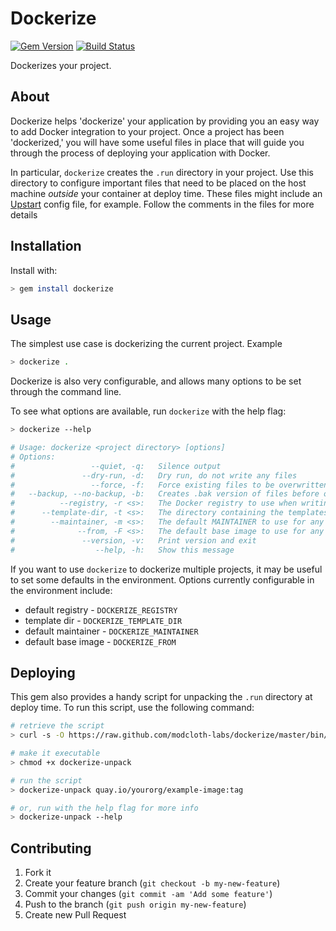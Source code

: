 # Dockerize

[![Gem Version](https://badge.fury.io/rb/dockerize.png)](http://badge.fury.io/rb/dockerize) [![Build Status](https://travis-ci.org/modcloth-labs/dockerize.png?branch=master)](https://travis-ci.org/modcloth-labs/dockerize)

Dockerizes your project.

## About

Dockerize helps 'dockerize' your application by providing you an easy
way to add Docker integration to your project.  Once a project has been
'dockerized,' you will have some useful files in place that will guide
you through the process of deploying your application with Docker.

In particular, `dockerize` creates the `.run` directory in your project.
Use this directory to configure important files that need to be placed
on the host machine *outside* your container at deploy time.  These
files might include an [Upstart](http://upstart.ubuntu.com/cookbook/)
config file, for example.  Follow the comments in the files for more
details

## Installation

Install with:

```bash
> gem install dockerize
```

## Usage

The simplest use case is dockerizing the current project.  Example

```bash
> dockerize .
```

Dockerize is also very configurable, and allows many options to be set
through the command line.

To see what options are available, run `dockerize` with the help flag:

```bash
> dockerize --help

# Usage: dockerize <project directory> [options]
# Options:
#                 --quiet, -q:   Silence output
#               --dry-run, -d:   Dry run, do not write any files
#                 --force, -f:   Force existing files to be overwritten
#   --backup, --no-backup, -b:   Creates .bak version of files before overwriting them
#          --registry, -r <s>:   The Docker registry to use when writing files
#      --template-dir, -t <s>:   The directory containing the templates to be written
#        --maintainer, -m <s>:   The default MAINTAINER to use for any Dockerfiles written 
#              --from, -F <s>:   The default base image to use for any Dockerfiles written
#               --version, -v:   Print version and exit
#                  --help, -h:   Show this message
```

If you want to use `dockerize` to dockerize multiple projects, it may be
useful to set some defaults in the environment.  Options currently
configurable in the environment include:

* default registry - `DOCKERIZE_REGISTRY`
* template dir - `DOCKERIZE_TEMPLATE_DIR`
* default maintainer - `DOCKERIZE_MAINTAINER`
* default base image - `DOCKERIZE_FROM`

## Deploying

This gem also provides a handy script for unpacking the `.run` directory
at deploy time.  To run this script, use the following command:

```bash
# retrieve the script
> curl -s -O https://raw.github.com/modcloth-labs/dockerize/master/bin/dockerize-unpack

# make it executable
> chmod +x dockerize-unpack

# run the script
> dockerize-unpack quay.io/yourorg/example-image:tag

# or, run with the help flag for more info
> dockerize-unpack --help
```


## Contributing

1. Fork it
2. Create your feature branch (`git checkout -b my-new-feature`)
3. Commit your changes (`git commit -am 'Add some feature'`)
4. Push to the branch (`git push origin my-new-feature`)
5. Create new Pull Request

